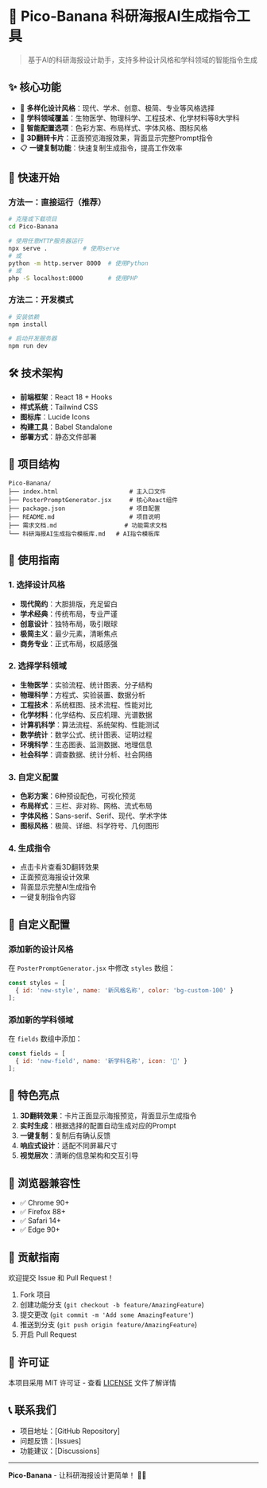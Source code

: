 # 🍌 Pico-Banana 科研海报AI生成指令工具

> 基于AI的科研海报设计助手，支持多种设计风格和学科领域的智能指令生成

## ✨ 核心功能

- 🎨 **多样化设计风格**：现代、学术、创意、极简、专业等风格选择
- 🔬 **学科领域覆盖**：生物医学、物理科学、工程技术、化学材料等8大学科
- 🎯 **智能配置选项**：色彩方案、布局样式、字体风格、图标风格
- 🔄 **3D翻转卡片**：正面预览海报效果，背面显示完整Prompt指令
- 📋 **一键复制功能**：快速复制生成指令，提高工作效率

## 🚀 快速开始

### 方法一：直接运行（推荐）
```bash
# 克隆或下载项目
cd Pico-Banana

# 使用任意HTTP服务器运行
npx serve .          # 使用serve
# 或
python -m http.server 8000  # 使用Python
# 或
php -S localhost:8000       # 使用PHP
```

### 方法二：开发模式
```bash
# 安装依赖
npm install

# 启动开发服务器
npm run dev
```

## 🛠️ 技术架构

- **前端框架**：React 18 + Hooks
- **样式系统**：Tailwind CSS
- **图标库**：Lucide Icons
- **构建工具**：Babel Standalone
- **部署方式**：静态文件部署

## 📁 项目结构

```
Pico-Banana/
├── index.html                    # 主入口文件
├── PosterPromptGenerator.jsx     # 核心React组件
├── package.json                  # 项目配置
├── README.md                     # 项目说明
├── 需求文档.md                   # 功能需求文档
└── 科研海报AI生成指令模板库.md   # AI指令模板库
```

## 🎯 使用指南

### 1. 选择设计风格
- **现代简约**：大胆排版，充足留白
- **学术经典**：传统布局，专业严谨
- **创意设计**：独特布局，吸引眼球
- **极简主义**：最少元素，清晰焦点
- **商务专业**：正式布局，权威感强

### 2. 选择学科领域
- **生物医学**：实验流程、统计图表、分子结构
- **物理科学**：方程式、实验装置、数据分析
- **工程技术**：系统框图、技术流程、性能对比
- **化学材料**：化学结构、反应机理、光谱数据
- **计算机科学**：算法流程、系统架构、性能测试
- **数学统计**：数学公式、统计图表、证明过程
- **环境科学**：生态图表、监测数据、地理信息
- **社会科学**：调查数据、统计分析、社会网络

### 3. 自定义配置
- **色彩方案**：6种预设配色，可视化预览
- **布局样式**：三栏、非对称、网格、流式布局
- **字体风格**：Sans-serif、Serif、现代、学术字体
- **图标风格**：极简、详细、科学符号、几何图形

### 4. 生成指令
- 点击卡片查看3D翻转效果
- 正面预览海报设计效果
- 背面显示完整AI生成指令
- 一键复制指令内容

## 🔧 自定义配置

### 添加新的设计风格
在 `PosterPromptGenerator.jsx` 中修改 `styles` 数组：

```javascript
const styles = [
  { id: 'new-style', name: '新风格名称', color: 'bg-custom-100' }
];
```

### 添加新的学科领域
在 `fields` 数组中添加：

```javascript
const fields = [
  { id: 'new-field', name: '新学科名称', icon: '🔬' }
];
```

## 🌟 特色亮点

1. **3D翻转效果**：卡片正面显示海报预览，背面显示生成指令
2. **实时生成**：根据选择的配置自动生成对应的Prompt
3. **一键复制**：复制后有确认反馈
4. **响应式设计**：适配不同屏幕尺寸
5. **视觉层次**：清晰的信息架构和交互引导

## 📱 浏览器兼容性

- ✅ Chrome 90+
- ✅ Firefox 88+
- ✅ Safari 14+
- ✅ Edge 90+

## 🤝 贡献指南

欢迎提交 Issue 和 Pull Request！

1. Fork 项目
2. 创建功能分支 (`git checkout -b feature/AmazingFeature`)
3. 提交更改 (`git commit -m 'Add some AmazingFeature'`)
4. 推送到分支 (`git push origin feature/AmazingFeature`)
5. 开启 Pull Request

## 📄 许可证

本项目采用 MIT 许可证 - 查看 [LICENSE](LICENSE) 文件了解详情

## 📞 联系我们

- 项目地址：[GitHub Repository]
- 问题反馈：[Issues]
- 功能建议：[Discussions]

---

**Pico-Banana** - 让科研海报设计更简单！ 🎨✨
